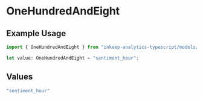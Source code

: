 # OneHundredAndEight

## Example Usage

```typescript
import { OneHundredAndEight } from "inkeep-analytics-typescript/models/operations";

let value: OneHundredAndEight = "sentiment_hour";
```

## Values

```typescript
"sentiment_hour"
```